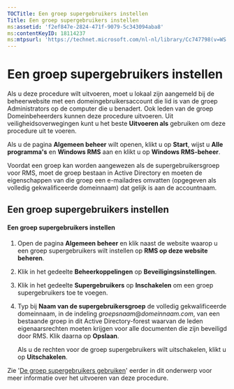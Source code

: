 ```yaml
---
TOCTitle: Een groep supergebruikers instellen
Title: Een groep supergebruikers instellen
ms:assetid: 'f2ef847e-2824-471f-9079-5c343094aba8'
ms:contentKeyID: 18114237
ms:mtpsurl: 'https://technet.microsoft.com/nl-nl/library/Cc747798(v=WS.10)'
---
```


Een groep supergebruikers instellen
===================================

Als u deze procedure wilt uitvoeren, moet u lokaal zijn aangemeld bij de beheerwebsite met een domeingebruikersaccount die lid is van de groep Administrators op de computer die u benadert. Ook leden van de groep Domeinbeheerders kunnen deze procedure uitvoeren. Uit veiligheidsoverwegingen kunt u het beste **Uitvoeren als** gebruiken om deze procedure uit te voeren.

Als u de pagina **Algemeen beheer** wilt openen, klikt u op **Start**, wijst u **Alle programma's** en **Windows RMS** aan en klikt u op **Windows RMS-beheer**.

Voordat een groep kan worden aangewezen als de supergebruikersgroep voor RMS, moet de groep bestaan in Active Directory en moeten de eigenschappen van die groep een e-mailadres omvatten (opgegeven als volledig gekwalificeerde domeinnaam) dat gelijk is aan de accountnaam.

Een groep supergebruikers instellen
-----------------------------------

#### Een groep supergebruikers instellen

1.  Open de pagina **Algemeen beheer** en klik naast de website waarop u een groep supergebruikers wilt instellen op **RMS op deze website beheren**.

2.  Klik in het gedeelte **Beheerkoppelingen** op **Beveiligingsinstellingen**.

3.  Klik in het gedeelte **Supergebruikers** op **Inschakelen** om een groep supergebruikers toe te voegen.

4.  Typ bij **Naam van de supergebruikersgroep** de volledig gekwalificeerde domeinnaam, in de indeling *groepsnaam*@*domeinnaam.com*, van een bestaande groep in dit Active Directory-forest waarvan de leden eigenaarsrechten moeten krijgen voor alle documenten die zijn beveiligd door RMS. Klik daarna op **Opslaan**.

    Als u de rechten voor de groep supergebruikers wilt uitschakelen, klikt u op **Uitschakelen**.

Zie '[De groep supergebruikers gebruiken](https://technet.microsoft.com/0febcb3e-7124-4e51-971a-1013b928d33b)' eerder in dit onderwerp voor meer informatie over het uitvoeren van deze procedure.
